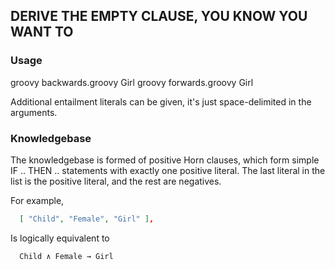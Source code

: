 ## DERIVE THE EMPTY CLAUSE, YOU KNOW YOU WANT TO

### Usage

groovy backwards.groovy Girl
groovy forwards.groovy Girl

Additional entailment literals can be given, it's just space-delimited in the arguments.

### Knowledgebase

The knowledgebase is formed of positive Horn clauses, which form simple IF .. THEN ..
statements with exactly one positive literal. The last literal in the list is the positive
literal, and the rest are negatives. 

For example,

```json 
  [ "Child", "Female", "Girl" ],
```

Is logically equivalent to

```
  Child ∧ Female → Girl
```
